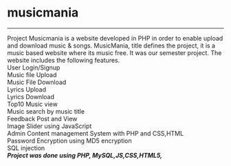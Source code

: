 # musicmania
------------
Project Musicmania is a website developed in PHP in order to enable upload and download music & songs.
MusicMania, title defines the project, it is a music based website where its music free.
It was our semester project.
The website includes the following features.
<br>User Login/Signup
<br>Music file Upload
<br>Music File Download
<br>Lyrics Upload
<br>Lyrics Download
<br>Top10 Music view
<br>Music search by  music title
<br>Feedback Post and View
<br>Image Slider using JavaScript
<br>Admin Content management System with PHP and CSS,HTML
<br>Password Encryption using MD5 encryption
<br>SQL injection
<br><b><em>Project was done using PHP, MySQL,JS,CSS,HTML5, </em><b>
